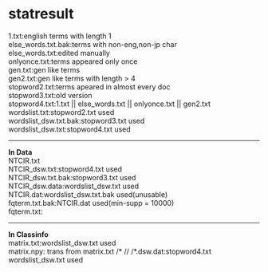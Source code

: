# statresult

1.txt:english terms with length 1  
else_words.txt.bak:terms with non-eng,non-jp char  
else_words.txt:edited manually  
onlyonce.txt:terms appeared only once  
gen.txt:gen like terms  
gen2.txt:gen like terms with length > 4  
stopword2.txt:terms apeared in almost every doc  
stopword3.txt:old version  
stopword4.txt:1.txt || else_words.txt || onlyonce.txt || gen2.txt  
wordslist.txt:stopword2.txt used  
wordslist_dsw.txt.bak:stopword3.txt used  
wordslist_dsw.txt:stopword4.txt used
  
---------------------------------------------------
**In Data**  
NTCIR.txt  
NTCIR_dsw.txt:stopword4.txt used  
NTCIR_dsw.txt.bak:stopword3.txt used  
NTCIR_dsw.data:wordslist_dsw.txt used  
NTCIR.dat:wordslist_dsw.txt.bak used(unusable)   
fqterm.txt.bak:NTCIR.dat used(min-supp = 10000)  
fqterm.txt:  

---------------------------------------------------
**In Classinfo**  
matrix.txt:wordslist_dsw.txt used  
matrix.npy: trans from matrix.txt
/* // /*.dsw.dat:stopword4.txt wordslist_dsw.txt used
